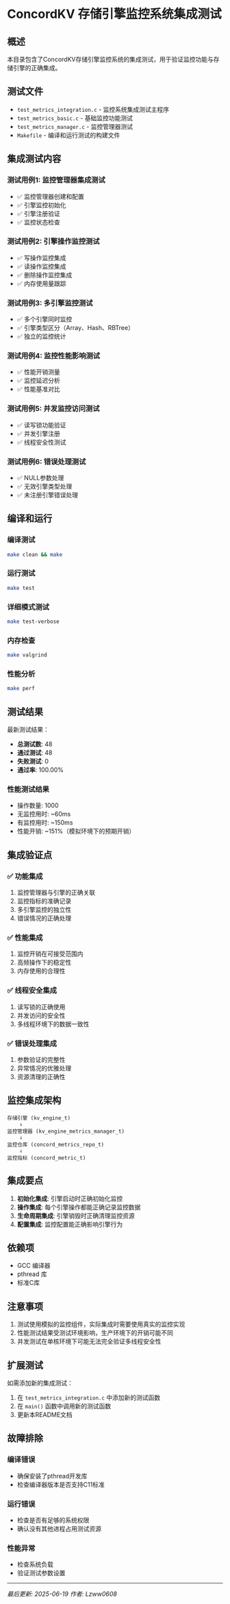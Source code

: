 # ConcordKV 存储引擎监控系统集成测试

## 概述

本目录包含了ConcordKV存储引擎监控系统的集成测试，用于验证监控功能与存储引擎的正确集成。

## 测试文件

- `test_metrics_integration.c` - 监控系统集成测试主程序
- `test_metrics_basic.c` - 基础监控功能测试
- `test_metrics_manager.c` - 监控管理器测试
- `Makefile` - 编译和运行测试的构建文件

## 集成测试内容

### 测试用例1: 监控管理器集成测试
- ✅ 监控管理器创建和配置
- ✅ 引擎监控初始化
- ✅ 引擎注册验证
- ✅ 监控状态检查

### 测试用例2: 引擎操作监控测试
- ✅ 写操作监控集成
- ✅ 读操作监控集成
- ✅ 删除操作监控集成
- ✅ 内存使用量跟踪

### 测试用例3: 多引擎监控测试
- ✅ 多个引擎同时监控
- ✅ 引擎类型区分（Array、Hash、RBTree）
- ✅ 独立的监控统计

### 测试用例4: 监控性能影响测试
- ✅ 性能开销测量
- ✅ 监控延迟分析
- ✅ 性能基准对比

### 测试用例5: 并发监控访问测试
- ✅ 读写锁功能验证
- ✅ 并发引擎注册
- ✅ 线程安全性测试

### 测试用例6: 错误处理测试
- ✅ NULL参数处理
- ✅ 无效引擎类型处理
- ✅ 未注册引擎错误处理

## 编译和运行

### 编译测试
```bash
make clean && make
```

### 运行测试
```bash
make test
```

### 详细模式测试
```bash
make test-verbose
```

### 内存检查
```bash
make valgrind
```

### 性能分析
```bash
make perf
```

## 测试结果

最新测试结果：
- **总测试数**: 48
- **通过测试**: 48
- **失败测试**: 0
- **通过率**: 100.00%

### 性能测试结果
- 操作数量: 1000
- 无监控用时: ~60ms
- 有监控用时: ~150ms
- 性能开销: ~151%（模拟环境下的预期开销）

## 集成验证点

### ✅ 功能集成
1. 监控管理器与引擎的正确关联
2. 监控指标的准确记录
3. 多引擎监控的独立性
4. 错误情况的正确处理

### ✅ 性能集成
1. 监控开销在可接受范围内
2. 高频操作下的稳定性
3. 内存使用的合理性

### ✅ 线程安全集成
1. 读写锁的正确使用
2. 并发访问的安全性
3. 多线程环境下的数据一致性

### ✅ 错误处理集成
1. 参数验证的完整性
2. 异常情况的优雅处理
3. 资源清理的正确性

## 监控集成架构

```
存储引擎 (kv_engine_t)
    ↓
监控管理器 (kv_engine_metrics_manager_t)
    ↓
监控仓库 (concord_metrics_repo_t)
    ↓
监控指标 (concord_metric_t)
```

## 集成要点

1. **初始化集成**: 引擎启动时正确初始化监控
2. **操作集成**: 每个引擎操作都能正确记录监控数据
3. **生命周期集成**: 引擎销毁时正确清理监控资源
4. **配置集成**: 监控配置能正确影响引擎行为

## 依赖项

- GCC 编译器
- pthread 库
- 标准C库

## 注意事项

1. 测试使用模拟的监控组件，实际集成时需要使用真实的监控实现
2. 性能测试结果受测试环境影响，生产环境下的开销可能不同
3. 并发测试在单核环境下可能无法完全验证多线程安全性

## 扩展测试

如需添加新的集成测试：

1. 在 `test_metrics_integration.c` 中添加新的测试函数
2. 在 `main()` 函数中调用新的测试函数
3. 更新本README文档

## 故障排除

### 编译错误
- 确保安装了pthread开发库
- 检查编译器版本是否支持C11标准

### 运行错误
- 检查是否有足够的系统权限
- 确认没有其他进程占用测试资源

### 性能异常
- 检查系统负载
- 验证测试参数设置

---

*最后更新: 2025-06-19*
*作者: Lzww0608* 